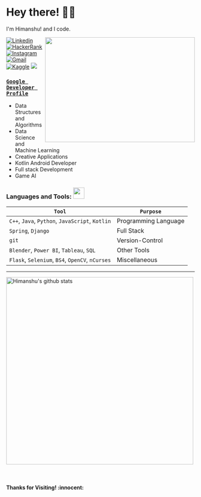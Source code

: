 <!-- Greeting -->
# Hey there! :wave::smiley:

<!--Introduction -->
I'm Himanshu! and I code. 
<br>

<img align="right" width="400" height="280" src="https://github.com/abhisheknaiidu/abhisheknaiidu/blob/master/code.gif"></img>

<!-- Your badges -->
[![Linkedin](https://img.shields.io/badge/-Himanshu-blue?style=flat&logo=Linkedin&logoColor=white)](https://www.linkedin.com/in/himanshu-negi-232566198/)
[![HackerRank](https://img.shields.io/badge/-Vicky_2000-islamicgreen?style=flat&logo=HackerRank&logoColor=black)](http://www.hackerrank.com/Vicky_2000)
[![Instagram](https://img.shields.io/badge/-hmmmanshu-c13584?style=flat&labelColor=c13584&logo=instagram&logoColor=white)](https://www.instagram.com/hmmmanshu/)
[![Gmail](https://img.shields.io/badge/-himanshunegi.2023-c14438?style=flat&logo=Gmail&logoColor=white)](mailto:himanshunegi.2023@gmail.com)
[![Kaggle](https://img.shields.io/badge/-himanshu2000-blue?style=flat&logo=kaggle&logoColor=white)](https://www.kaggle.com/himanshunegi2000)
![](https://komarev.com/ghpvc/?username=Bot-7037&style=flat)

### [**`Google Developer Profile`**](https://g.dev/himanshunegi)<br>

- Data Structures and Algorithms
- Data Science and Machine Learning
- Creative Applications
- Kotlin Android Developer
- Full stack Development
- Game AI

 ### Languages and Tools: <img src="https://media.giphy.com/media/WUlplcMpOCEmTGBtBW/giphy.gif" width="30">
 `Tool` | `Purpose`
---|---
`C++`, `Java`, `Python`, `JavaScript`, `Kotlin` | Programming Language
`Spring`, `Django` | Full Stack
`git` | Version-Control
`Blender`, `Power BI`, `Tableau`, `SQL` | Other Tools
`Flask`, `Selenium`, `BS4`, `OpenCV`, `nCurses`| Miscellaneous
---
 
<!-- GitHub README Stats -->
<p>
    <img width="500" height="auto" align="center" alt="Himanshu's github stats" 
         src="https://github-readme-stats.vercel.app/api?username=Bot-7037&show_icons=true&theme=algolia&count_private=true" />
    <br> <br> <br>
<h4 align="left"> Thanks for Visiting! :innocent:</h4> </p>
